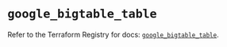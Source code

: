 # `google_bigtable_table`

Refer to the Terraform Registry for docs: [`google_bigtable_table`](https://registry.terraform.io/providers/hashicorp/google/6.45.0/docs/resources/bigtable_table).
